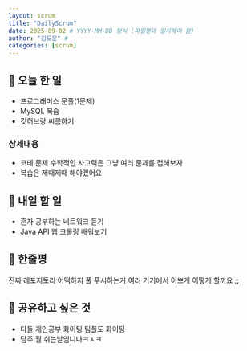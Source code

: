 ```yaml
---
layout: scrum
title: "DailyScrum"
date: 2025-09-02 # YYYY-MM-DD 형식 (파일명과 일치해야 함)
author: "김도윤" # 
categories: [scrum]
---
```


## 📝 오늘 한 일

- 프로그래머스 문풀(1문제)
- MySQL 복습
- 깃허브랑 씨름하기

### 상세내용

- 코테 문제 수학적인 사고력은 그냥 여러 문제를 접해보자
- 복습은 제때제때 해야겠어요

## 🎯 내일 할 일

- 혼자 공부하는 네트워크 듣기
- Java API 웹 크롤링 배워보기

## 💭 한줄평

진짜 레포지토리 어떡하지 풀 푸시하는거 여러 기기에서 이쁘게 어떻게 할까요 ;;

## 🔗 공유하고 싶은 것

- 다들 개인공부 화이팅 팀플도 화이팅
- 담주 월 쉬는날임니다ㅋㅅㅋ

